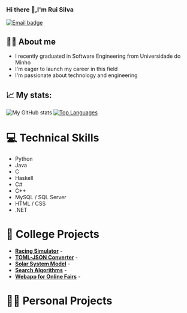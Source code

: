 ### Hi there 👋,I'm Rui Silva

[![Email badge](https://img.shields.io/badge/-pedroguisesilva-c71610?style=for-the-badge&logo=Gmail&logoColor=white)](mailto:pedroguisesilva@gmail.com)

## 🐱‍👤 About me

- I recently graduated in Software Engineering from Universidade do Minho
- I'm eager to launch my career in this field
- I'm passionate about technology and engineering

## 📈 My stats:
![My GitHub stats](https://github-readme-stats.vercel.app/api?username=Rui8338&count_private=true&show_icons=true&theme=tokyonight&hide=contribs)
[![Top Languages](https://github-readme-stats.vercel.app/api/top-langs/?username=Rui8338&layout=compact&theme=tokyonight)](https://github.com/anuraghazra/github-readme-stats)

# 💻 Technical Skills

- Python
- Java
- C
- Haskell
- C#
- C++
- MySQL / SQL Server
- HTML / CSS
- .NET

# 🏫 College Projects

- [**Racing Simulator**]() - 
- [**TOML-JSON Converter**]() -
- [**Solar System Model**]() -
- [**Search Algorithms**]() - 
- [**Webapp for Online Fairs**]() - 

# 👨‍💻 Personal Projects


<!--
**Rui8338/Rui8338** is a ✨ _special_ ✨ repository because its `README.md` (this file) appears on your GitHub profile.

Here are some ideas to get you started:

- 🔭 I’m currently working on ...
- 🌱 I’m currently learning ...
- 👯 I’m looking to collaborate on ...
- 🤔 I’m looking for help with ...
- 💬 Ask me about ...
- 📫 How to reach me: ...
- 😄 Pronouns: ...
- ⚡ Fun fact: ...
-->
